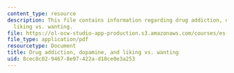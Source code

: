 ```yaml
---
content_type: resource
description: This file contains information regarding drug addiction, dopamine, and
  liking vs. wanting.
file: https://ol-ocw-studio-app-production.s3.amazonaws.com/courses/es-s10-drugs-and-the-brain-spring-2013/8cec8c0294678e97422ad18ce0e3a253_MITES_S10S13_addictionwk4.pdf
file_type: application/pdf
resourcetype: Document
title: Drug addiction, dopamine, and liking vs. wanting
uid: 8cec8c02-9467-8e97-422a-d18ce0e3a253
---
```

